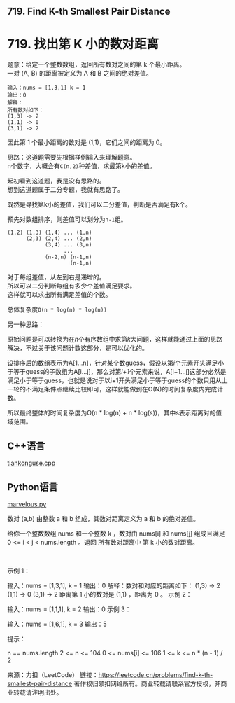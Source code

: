 ## 719. Find K-th Smallest Pair Distance
# 719. 找出第 K 小的数对距离

题意：给定一个整数数组，返回所有数对之间的第 k 个最小距离。  
一对 (A, B) 的距离被定义为 A 和 B 之间的绝对差值。  





```
输入：nums = [1,3,1] k = 1
输出：0 
解释：
所有数对如下：
(1,3) -> 2
(1,1) -> 0
(3,1) -> 2
```

因此第 1 个最小距离的数对是 (1,1)，它们之间的距离为 0。


思路：这道题需要先根据样例输入来理解题意。  
n个数字，大概会有`C(n,2)`种差值，求最第k小的差值。  


起初看到这道题，我是没有思路的。  
想到这道题属于二分专题，我就有思路了。  


既然是寻找第k小的差值，我们可以二分差值，判断是否满足有k个。  


预先对数组排序，则差值可以划分为`n-1`组。  


```
(1,2) (1,3) (1,4) ... (1,n)
      (2,3) (2,4) ... (2,n)
	        (3,4) ... (3,n)
			      ...
			(n-2,n) (n-1,n)
				    (n-1,n)
```


对于每组差值，从左到右是递增的。  
所以可以二分判断每组有多少个差值满足要求。  
这样就可以求出所有满足差值的个数。  

总体复杂度`O(n * log(n) * log(n))`  



另一种思路：

原始问题是可以转换为在*n*个有序数组中求第*k*大问题，这样就能通过上面的思路解决，不过关于该问题计数这部分，是可以优化的。

设排序后的数组表示为A[1…n]，针对某个数guess，假设以第*i*个元素开头满足小于等于guess的子数组为A[i…j]，那么对第*i+1*个元素来说，A[i+1…j]这部分必然是满足小于等于guess，也就是说对于以i+1开头满足小于等于guess的个数只用从上一轮的不满足条件点继续比较即可，这样就能做到在O(N)的时间复杂度内完成计数。

所以最终整体的时间复杂度为O(n * log(n) + n * log(s))，其中s表示距离对的值域范围。


## C++语言  


[tiankonguse.cpp](./tainkonguse.cpp)

## Python语言

[marvelous.py](./marvelous.py)


数对 (a,b) 由整数 a 和 b 组成，其数对距离定义为 a 和 b 的绝对差值。

给你一个整数数组 nums 和一个整数 k ，数对由 nums[i] 和 nums[j] 组成且满足 0 <= i < j < nums.length 。返回 所有数对距离中 第 k 小的数对距离。

 

示例 1：

输入：nums = [1,3,1], k = 1
输出：0
解释：数对和对应的距离如下：
(1,3) -> 2
(1,1) -> 0
(3,1) -> 2
距离第 1 小的数对是 (1,1) ，距离为 0 。
示例 2：

输入：nums = [1,1,1], k = 2
输出：0
示例 3：

输入：nums = [1,6,1], k = 3
输出：5
 

提示：

n == nums.length
2 <= n <= 104
0 <= nums[i] <= 106
1 <= k <= n * (n - 1) / 2

来源：力扣（LeetCode）
链接：https://leetcode.cn/problems/find-k-th-smallest-pair-distance
著作权归领扣网络所有。商业转载请联系官方授权，非商业转载请注明出处。